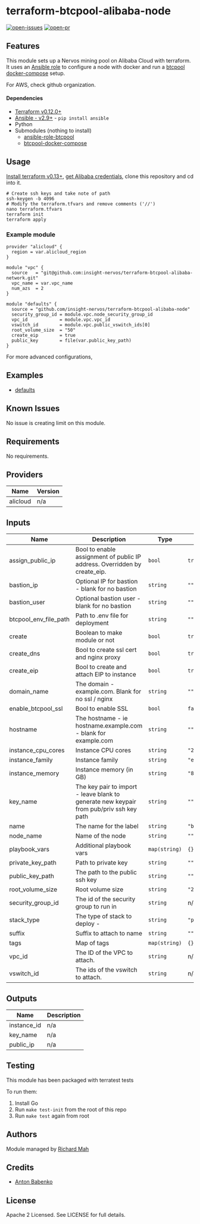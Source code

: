 # terraform-btcpool-alibaba-node

[![open-issues](https://img.shields.io/github/issues-raw/insight-nervos/terraform-btcpool-alibaba-node?style=for-the-badge)](https://github.com/insight-nervos/terraform-btcpool-alibaba-node/issues)
[![open-pr](https://img.shields.io/github/issues-pr-raw/insight-nervos/terraform-btcpool-alibaba-node?style=for-the-badge)](https://github.com/insight-nervos/terraform-btcpool-alibaba-node/pulls)

## Features

This module sets up a Nervos mining pool on Alibaba Cloud with terraform. It uses an [Ansible role](https://github.com/insight-stratum/ansible-role-btcpool) 
to configure a node with docker and run a [btcpool docker-compose](https://github.com/insight-stratum/btcpool-docker-compose) 
setup. 

For AWS, check github organization. 

#### Dependencies 

- [Terraform v0.12.0+](https://learn.hashicorp.com/tutorials/terraform/install-cli)
- [Ansible - v2.9+](https://github.com/ansible/ansible) - `pip install ansible`
- Python
- Submodules (nothing to install)
    - [ansible-role-btcpool](https://github.com/insight-stratum/ansible-role-btcpool)
    - [btcpool-docker-compose](https://github.com/insight-stratum/btcpool-docker-compose)

## Usage

[Install terraform v0.13+](https://learn.hashicorp.com/tutorials/terraform/install-cli), [get Alibaba credentials](https://partners-intl.aliyun.com/help/doc-detail/91289.htm), clone this repository and cd into it. 

```shell script
# Create ssh keys and take note of path 
ssh-keygen -b 4096 
# Modify the terraform.tfvars and remove comments ('//')
nano terraform.tfvars 
terraform init 
terraform apply 
```

### Example module 

```hcl
provider "alicloud" {
  region = var.alicloud_region
}

module "vpc" {
  source   = "git@github.com:insight-nervos/terraform-btcpool-alibaba-network.git"
  vpc_name = var.vpc_name
  num_azs  = 2
}

module "defaults" {
  source = "github.com/insight-nervos/terraform-btcpool-alibaba-node"
  security_group_id = module.vpc.node_security_group_id
  vpc_id            = module.vpc.vpc_id
  vswitch_id        = module.vpc.public_vswitch_ids[0]
  root_volume_size  = "50"
  create_eip        = true
  public_key        = file(var.public_key_path)
}
```

For more advanced configurations, 

## Examples

- [defaults](https://github.com/insight-nervos/terraform-btcpool-alibaba-node/tree/master/examples/defaults)

## Known  Issues
No issue is creating limit on this module.

<!-- BEGINNING OF PRE-COMMIT-TERRAFORM DOCS HOOK -->
## Requirements

No requirements.

## Providers

| Name | Version |
|------|---------|
| alicloud | n/a |

## Inputs

| Name | Description | Type | Default | Required |
|------|-------------|------|---------|:--------:|
| assign\_public\_ip | Bool to enable assignment of public IP address. Overridden by create\_eip. | `bool` | `true` | no |
| bastion\_ip | Optional IP for bastion - blank for no bastion | `string` | `""` | no |
| bastion\_user | Optional bastion user - blank for no bastion | `string` | `""` | no |
| btcpool\_env\_file\_path | Path to .env file for deployment | `string` | `""` | no |
| create | Boolean to make module or not | `bool` | `true` | no |
| create\_dns | Bool to create ssl cert and nginx proxy | `bool` | `true` | no |
| create\_eip | Bool to create and attach EIP to instance | `bool` | `true` | no |
| domain\_name | The domain - example.com. Blank for no ssl / nginx | `string` | `""` | no |
| enable\_btcpool\_ssl | Bool to enable SSL | `bool` | `false` | no |
| hostname | The hostname - ie hostname.example.com - blank for example.com | `string` | `""` | no |
| instance\_cpu\_cores | Instance CPU cores | `string` | `"2"` | no |
| instance\_family | Instance family | `string` | `"ecs.g6"` | no |
| instance\_memory | Instance memory (in GB) | `string` | `"8"` | no |
| key\_name | The key pair to import - leave blank to generate new keypair from pub/priv ssh key path | `string` | `""` | no |
| name | The name for the label | `string` | `"btcpool"` | no |
| node\_name | Name of the node | `string` | `""` | no |
| playbook\_vars | Additional playbook vars | `map(string)` | `{}` | no |
| private\_key\_path | Path to private key | `string` | `""` | no |
| public\_key\_path | The path to the public ssh key | `string` | `""` | no |
| root\_volume\_size | Root volume size | `string` | `"20"` | no |
| security\_group\_id | The id of the security group to run in | `string` | n/a | yes |
| stack\_type | The type of stack to deploy - | `string` | `"prometheus"` | no |
| suffix | Suffix to attach to name | `string` | `""` | no |
| tags | Map of tags | `map(string)` | `{}` | no |
| vpc\_id | The ID of the VPC to attach. | `string` | n/a | yes |
| vswitch\_id | The ids of the vswitch to attach. | `string` | n/a | yes |

## Outputs

| Name | Description |
|------|-------------|
| instance\_id | n/a |
| key\_name | n/a |
| public\_ip | n/a |

<!-- END OF PRE-COMMIT-TERRAFORM DOCS HOOK -->

## Testing
This module has been packaged with terratest tests

To run them:

1. Install Go
2. Run `make test-init` from the root of this repo
3. Run `make test` again from root

## Authors

Module managed by [Richard Mah](https://github.com/shinyfoil)

## Credits

- [Anton Babenko](https://github.com/antonbabenko)

## License

Apache 2 Licensed. See LICENSE for full details.